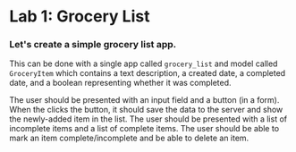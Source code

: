 # Lab 1: Grocery List

### Let's create a simple grocery list app. 

This can be done with a single app called `grocery_list` and model called `GroceryItem` which contains a text description, a created date, a completed date, and a boolean representing whether it was completed.

The user should be presented with an input field and a button (in a form). When the clicks the button, it should save the data to the server and show the newly-added item in the list. The user should be presented with a list of incomplete items and a list of complete items. The user should be able to mark an item complete/incomplete and be able to delete an item.
